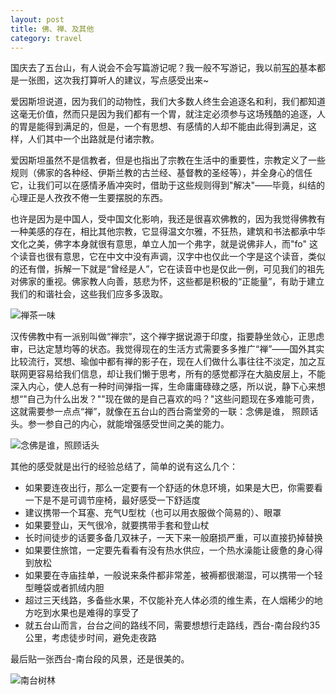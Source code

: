 ```yaml
---
layout: post
title: 佛、禅、及其他
category: travel
---
```


国庆去了五台山，有人说会不会写篇游记呢？我一般不写游记，我以前[写的][1]基本都是一张图，这次我打算听人的建议，写点感受出来~  

爱因斯坦说道，因为我们的动物性，我们大多数人终生会追逐名和利，我们都知道这毫无价值，然而只是因为我们都有一个胃，就注定必须参与这场残酷的追逐，人的胃是能得到满足的，但是，一个有思想、有感情的人却不能由此得到满足，这样，人们其中一个出路就是付诸宗教。  

爱因斯坦虽然不是信教者，但是也指出了宗教在生活中的重要性，宗教定义了一些规则（佛家的各种经、伊斯兰教的古兰经、基督教的圣经等），并全身心的信任它，让我们可以在感情矛盾冲突时，借助于这些规则得到"解决"——毕竟，纠结的心理正是人孜孜不倦一生要摆脱的东西。  

也许是因为是中国人，受中国文化影响，我还是很喜欢佛教的，因为我觉得佛教有一种美感的存在，相比其他宗教，它显得温文尔雅，不狂热，建筑和书法都承中华文化之美，佛字本身就很有意思，单立人加一个弗字，就是说佛非人，而"fo" 这个读音也很有意思，它在中文中没有声调，汉字中也仅此一个字是这个读音，类似的还有僧，拆解一下就是“曾经是人”，它在读音中也是仅此一例，可见我们的祖先对佛家的重视。佛家教人向善，慈悲为怀，这些都是积极的“正能量”，有助于建立我们的和谐社会，这些我们应多多汲取。  

![禅茶一味][2]  

汉传佛教中有一派别叫做“禅宗”，这个禅字据说源于印度，指要静坐敛心，正思虑审，已达定慧均等的状态。我觉得现在的生活方式需要多多推广“禅”——国外其实比较流行，冥想、瑜伽中都有禅的影子在，现在人们做什么事往往不淡定，加之互联网更容易给我们信息，却让我们懒于思考，所有的感觉都浮在大脑皮层上，不能深入内心，使人总有一种时间弹指一挥，生命庸庸碌碌之感，所以说，静下心来想想“"自己为什么出发？""现在做的是自己喜欢的吗？"这些问题现在多难能可贵，这就需要参一点点“禅”，就像在五台山的西台斋堂旁的一联：念佛是谁， 照顾话头。参一参自己的内心，就能增强感受世间之美的能力。  

![念佛是谁，照顾话头][3]  

其他的感受就是出行的经验总结了，简单的说有这么几个：  

-  如果要连夜出行，那么一定要有一个舒适的休息环境，如果是大巴，你需要看一下是不是可调节座椅，最好感受一下舒适度  
-  建议携带一个耳塞、充气U型枕（也可以用衣服做个简易的）、眼罩  
-  如果要登山，天气很冷，就要携带手套和登山杖  
-  长时间徒步的话要多备几双袜子，一天下来一般磨损严重，可以直接扔掉替换  
-  如果要住旅馆，一定要先看看有没有热水供应，一个热水澡能让疲惫的身心得到放松  
-  如果要在寺庙挂单，一般说来条件都非常差，被褥都很潮湿，可以携带一个轻型睡袋或者抓绒内胆  
-  超过三天线路，多备些水果，不仅能补充人体必须的维生素，在人烟稀少的地方吃到水果也是难得的享受了  
-  就五台山而言，台台之间的路线不同，需要想想行走路线，西台-南台段约35公里，考虑徒步时间，避免走夜路  

最后贴一张西台-南台段的风景，还是很美的。   

![南台树林][4]  

[1]: http://liangzhao.org/2013/08/02/qinghaihu/
[2]: http://farm4.staticflickr.com/3790/10093131565_ded00bea3b.jpg
[3]: http://farm4.staticflickr.com/3678/10093157006_089ee286eb.jpg
[4]: http://farm4.staticflickr.com/3775/10084999324_c91e6196e1.jpg

